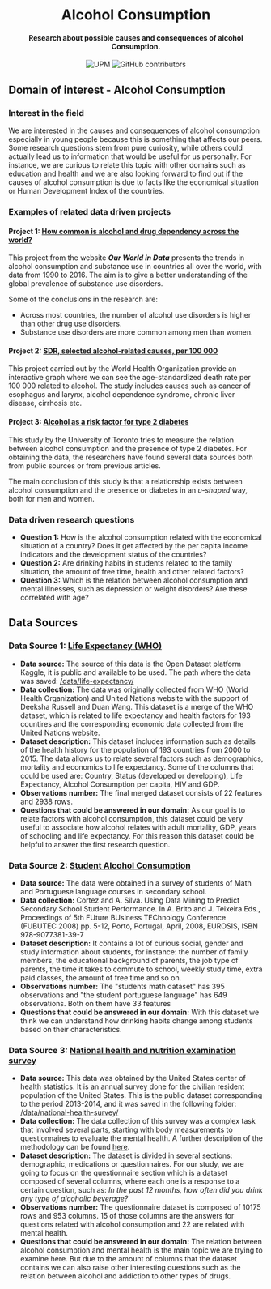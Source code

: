 <h1 align="center">Alcohol Consumption</h1>
<h4 align="center">Research about possible causes and consequences of alcohol Consumption. </h4>

<p align="center">
  <img alt="UPM" src="https://img.shields.io/badge/EIT%20Digital-UPM-blue?style=flat-square">
  <img alt="GitHub contributors" src="https://img.shields.io/github/contributors/angeligareta/AlcoholConsumption?style=flat-square">
</p>

## Domain of interest - Alcohol Consumption

### Interest in the field

We are interested in the causes and consequences of alcohol consumption especially in young people because this is something that affects our peers. Some research questions stem from pure curiosity, while others could actually lead us to information that would be useful for us personally. For instance, we are curious to relate this topic with other domains such as education and health and we are also looking forward to find out if the causes of alcohol consumption is due to facts like the economical situation or Human Development Index of the countries.

### Examples of related data driven projects

#### Project 1: [How common is alcohol and drug dependency across the world?](https://ourworldindata.org/alcohol-and-drug-dependency)

This project from the website **_Our World in Data_** presents the trends in alcohol consumption and substance use in countries all over the world, with data from 1990 to 2016. The aim is to give a better understanding of the global prevalence of substance use disorders.

Some of the conclusions in the research are:

- Across most countries, the number of alcohol use disorders is higher than other drug use disorders.
- Substance use disorders are more common among men than women.

#### Project 2: [SDR, selected alcohol-related causes, per 100 000](https://gateway.euro.who.int/en/indicators/hfa_293-1970-sdr-selected-alcohol-related-causes-per-100-000/)

This project carried out by the World Health Organization provide an interactive graph where we can see the age-standardized death rate per 100 000 related to alcohol. The study includes causes such as cancer of esophagus and larynx, alcohol dependence syndrome, chronic liver disease, cirrhosis etc.

#### Project 3: [Alcohol as a risk factor for type 2 diabetes](https://care.diabetesjournals.org/content/32/11/2123.full-text.pdf)

This study by the University of Toronto tries to measure the relation between alcohol consumption and the presence of type 2 diabetes. For obtaining the data, the researchers have found several data sources both from public sources or from previous articles.

The main conclusion of this study is that a relationship exists between alcohol consumption and the presence or diabetes in an _u-shaped_ way, both for men and women.

### Data driven research questions

- **Question 1:** How is the alcohol consumption related with the economical situation of a country? Does it get affected by the per capita income indicators and the development status of the countries?
- **Question 2:** Are drinking habits in students related to the family situation, the amount of free time, health and other related factors?
- **Question 3:** Which is the relation between alcohol consumption and mental illnesses, such as depression or weight disorders? Are these correlated with age?

## Data Sources

### Data Source 1: [Life Expectancy (WHO)](https://www.kaggle.com/augustus0498/life-expectancy-who)

- **Data source:** The source of this data is the Open Dataset platform Kaggle, it is public and available to be used. The path where the data was saved: [/data/life-expectancy/](./data/life-expectancy/)
- **Data collection:** The data was originally collected from WHO (World Health Organization) and United Nations website with the support of Deeksha Russell and Duan Wang. This dataset is a merge of the WHO dataset, which is related to life expectancy and health factors for 193 countires and the corresponding economic data collected from the United Nations website.
- **Dataset description:** This dataset includes information such as details of the health history for the population of 193 countries from 2000 to 2015. The data allows us to relate several factors such as demographics, mortality and economics to life expectancy. Some of the columns that could be used are: Country, Status (developed or developing), Life Expectancy, Alcohol Consumption per capita, HIV and GDP.
- **Observations number:** The final merged dataset consists of 22 features and 2938 rows.
- **Questions that could be answered in our domain:** As our goal is to relate factors with alcohol consumption, this dataset could be very useful to associate how alcohol relates with adult mortality, GDP, years of schooling and life expectancy. For this reason this dataset could be helpful to answer the first research question.

### Data Source 2: [Student Alcohol Consumption](https://www.kaggle.com/uciml/student-alcohol-consumption)

- **Data source:** The data were obtained in a survey of students of Math and Portuguese language courses in secondary school.
- **Data collection:** Cortez and A. Silva. Using Data Mining to Predict Secondary School Student Performance. In A. Brito and J. Teixeira Eds., Proceedings of 5th FUture BUsiness TEChnology Conference (FUBUTEC 2008) pp. 5-12, Porto, Portugal, April, 2008, EUROSIS, ISBN 978-9077381-39-7
- **Dataset description:** It contains a lot of curious social, gender and study information about students, for instance: the number of family members, the educational background of parents, the job type of parents, the time it takes to commute to school, weekly study time, extra paid classes, the amount of free time and so on.
- **Observations number:** The "students math dataset" has 395 observations and "the student portuguese language" has 649 observations. Both on them have 33 features
- **Questions that could be answered in our domain:** With this dataset we think we can understand how drinking habits change among students based on their characteristics.

### Data Source 3: [National health and nutrition examination survey](https://www.kaggle.com/cdc/national-health-and-nutrition-examination-survey)

- **Data source:** This data was obtained by the United States center of health statistics. It is an annual survey done for the civilian resident population of the United States. This is the public dataset corresponding to the period 2013-2014, and it was saved in the following folder: [/data/national-health-survey/](./data/national-health-survey/)
- **Data collection:** The data collection of this survey was a complex task that involved several parts, starting with body measurements to questionnaires to evaluate the mental health. A further description of the methodology can be found [here](https://www.cdc.gov/nchs/data/series/sr_01/sr01_056.pdf).
- **Dataset description:** The dataset is divided in several sections: demographic, medications or questionnaires. For our study, we are going to focus on the questionnaire section which is a dataset composed of several columns, where each one is a response to a certain question, such as: _In the past 12 months, how often did you drink any type of alcoholic beverage?_
- **Observations number:** The questionnaire dataset is composed of 10175 rows and 953 columns. 15 of those columns are the answers for questions related with alcohol consumption and 22 are related with mental health.
- **Questions that could be answered in our domain:** The relation between alcohol consumption and mental health is the main topic we are trying to examine here. But due to the amount of columns that the dataset contains we can also raise other interesting questions such as the relation between alcohol and addiction to other types of drugs.
